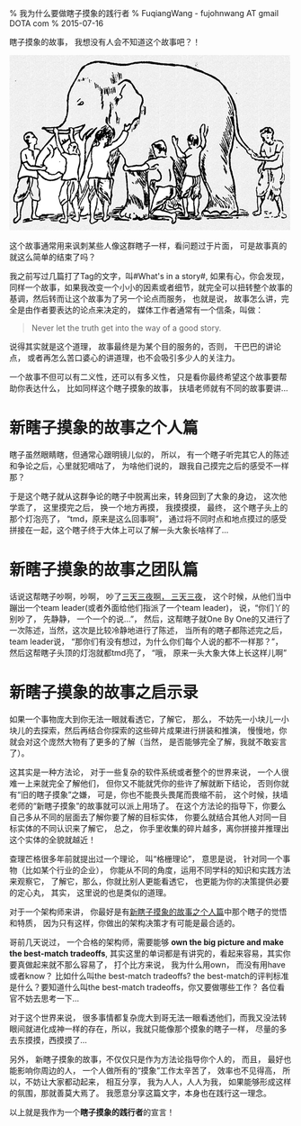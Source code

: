 % 我为什么要做瞎子摸象的践行者
% FuqiangWang - fujohnwang AT gmail DOTA com
% 2015-07-16

瞎子摸象的故事， 我想没有人会不知道这个故事吧？！

![](images/blind-man-and-elephant.png)

这个故事通常用来讽刺某些人像这群瞎子一样，看问题过于片面， 可是故事真的就这么简单的结束了吗？

我之前写过几篇打了Tag的文字，叫#What's in a story#, 如果有心，你会发现，同样一个故事，如果我改变一个小小的因素或者细节，就完全可以扭转整个故事的基调，然后转而让这个故事为了另一个论点而服务， 也就是说， 故事怎么讲，完全是由作者要表达的论点来决定的， 媒体工作者通常有一个信条，叫做：

> Never let the truth get into the way of a good story.

说得其实就是这个道理， 故事最终是为某个目的服务的，否则， 干巴巴的讲论点， 或者再怎么苦口婆心的讲道理，也不会吸引多少人的关注力。

一个故事不但可以有二义性，还可以有多义性， 只是看你最终希望这个故事要帮助你表达什么， 比如同样这个瞎子摸象的故事， 扶墙老师就有不同的故事要讲...

# 新瞎子摸象的故事之个人篇

瞎子虽然眼睛瞎，但通常心跟明镜儿似的， 所以， 有一个瞎子听完其它人的陈述和争论之后，心里就犯嘀咕了， 为啥他们说的， 跟我自己摸完之后的感受不一样那？

于是这个瞎子就从这群争论的瞎子中脱离出来，转身回到了大象的身边， 这次他学乖了， 这里摸完之后， 换一个地方再摸， 我摸摸摸， 最终， 这个瞎子头上的那个灯泡亮了， “tmd，原来是这么回事啊”， 通过将不同时点和地点摸过的感受拼接在一起，这个瞎子终于大体上可以了解一头大象长啥样了...

# 新瞎子摸象的故事之团队篇

话说这帮瞎子吵啊，吵啊， 吵了[三天三夜啊， 三天三夜](http://music.163.com/#/m/song?id=28314058)， 这个时候，从他们当中蹦出一个team leader(或者外面给他们指派了一个team leader)， 说，“你们丫的别吵了， 先静静， 一个一个的说...”， 然后，这帮瞎子就One By One的又进行了一次陈述，当然，这次是比较冷静地进行了陈述， 当所有的瞎子都陈述完之后， team leader说， “那你们有没有想过，为什么你们每个人说的都不一样那？”， 然后这帮瞎子头顶的灯泡就都tmd亮了， “哦， 原来一头大象大体上长这样儿啊”


# 新瞎子摸象的故事之启示录

如果一个事物庞大到你无法一眼就看透它，了解它， 那么， 不妨先一小块儿一小块儿的去探索，然后再结合你探索的这些碎片成果进行拼装和推演， 慢慢地，你就会对这个庞然大物有了更多的了解（当然， 是否能够完全了解，我就不敢妄言了）。

这其实是一种方法论， 对于一些复杂的软件系统或者整个的世界来说， 一个人很难一上来就完全了解他们， 但你又不能就凭你的些许了解就断下结论， 否则你就有“旧的瞎子摸象”之嫌， 可是，你也不能畏头畏尾而畏缩不前， 这个时候，扶墙老师的“新瞎子摸象”的故事就可以派上用场了。 在这个方法论的指导下，你要么自己多从不同的层面去了解你要了解的目标实体， 你要么就结合其他人对同一目标实体的不同认识来了解它， 总之， 你手里收集的碎片越多，离你拼接并推理出这个实体的全貌就越近！

查理芒格很多年前就提出过一个理论， 叫“格栅理论”， 意思是说， 针对同一个事物（比如某个行业的企业）， 你能从不同的角度，运用不同学科的知识和实践方法来观察它， 了解它，那么，你就比别人更能看透它， 也更能为你的决策提供必要的定心丸， 其实， 这里说的也是类似的道理。

对于一个架构师来讲， 你最好是有[新瞎子摸象的故事之个人篇](#新瞎子摸象的故事之个人篇)中那个瞎子的觉悟和特质， 因为只有这样，你做出的架构决策才有可能是最合适的。 

哥前几天说过， 一个合格的架构师，需要能够 **own the big picture and make the best-match tradeoffs**, 其实这里的单词都是有讲究的，看起来容易，其实你要真做起来就不那么容易了， 打个比方来说， 我为什么用own， 而没有用have或者know？  比如什么叫the best-match tradeoffs?  the best-match的评判标准是什么？要知道什么叫the best-match tradeoffs，你又要做哪些工作？ 各位看官不妨去思考一下...

对于这个世界来说， 很多事情都复杂庞大到哥无法一眼看透他们，而我又没法转眼间就进化成神一样的存在，所以，我就只能像那个摸象的瞎子一样， 尽量的多去东摸摸，西摸摸了...

另外， 新瞎子摸象的故事，不仅仅只是作为方法论指导你个人的， 而且， 最好也能影响你周边的人， 一个人做所有的“摸象”工作太辛苦了， 效率也不见得高， 所以，不妨让大家都动起来， 相互分享， 我为人人，人人为我， 如果能够形成这样的氛围，那就善莫大焉了。 我愿意分享这篇文字，本身也在践行这一理念。

以上就是我作为一个**瞎子摸象的践行者**的宣言！

